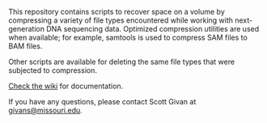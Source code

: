 This repository contains scripts to recover space on a volume by compressing a variety of file types encountered while working with next-generation DNA sequencing data. Optimized compression
utilities are used when available; for example, samtools is used to compress SAM files to BAM files.

Other scripts are available for deleting the same file types that were subjected to compression.

<a href="https://github.com/sgivan/MakeSpace/wiki">Check the wiki</a> for documentation.

If you have any questions, please contact Scott Givan at givans@missouri.edu.

